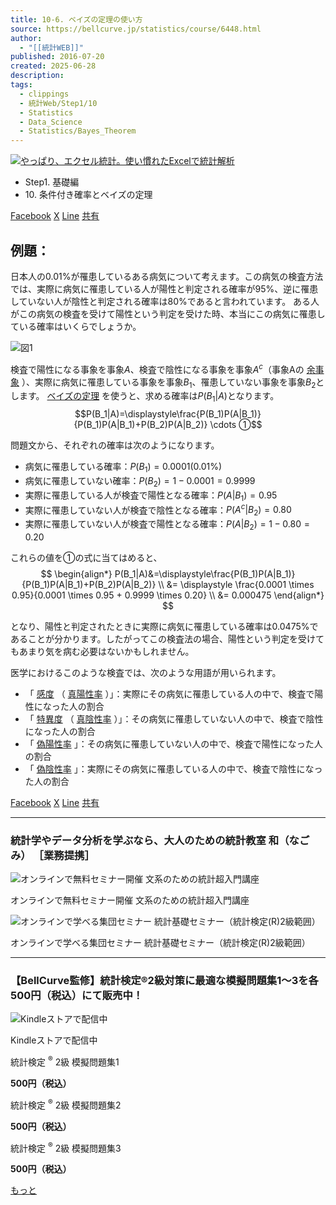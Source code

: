 ```yaml
---
title: 10-6. ベイズの定理の使い方
source: https://bellcurve.jp/statistics/course/6448.html
author:
  - "[[統計WEB]]"
published: 2016-07-20
created: 2025-06-28
description: 
tags:
  - clippings
  - 統計Web/Step1/10
  - Statistics
  - Data_Science
  - Statistics/Bayes_Theorem
---
```

[![やっぱり、エクセル統計。使い慣れたExcelで統計解析](https://bellcurve.jp/statistics/wp-content/uploads/2024/09/statistics01-b_ver3.png "やっぱり、エクセル統計。使い慣れたExcelで統計解析")](https://bellcurve.jp/ex/)

- Step1. 基礎編
- 10\. 条件付き確率とベイズの定理

[Facebook](https://bellcurve.jp/#facebook "Facebook") [X](https://bellcurve.jp/#x "X") [Line](https://bellcurve.jp/#line "Line") [共有](https://www.addtoany.com/share#url=https%3A%2F%2Fbellcurve.jp%2Fstatistics%2Fcourse%2F6448.html&title=10-6.%20%E3%83%99%E3%82%A4%E3%82%BA%E3%81%AE%E5%AE%9A%E7%90%86%E3%81%AE%E4%BD%BF%E3%81%84%E6%96%B9)

## 例題：

日本人の0.01%が罹患しているある病気について考えます。この病気の検査方法では、実際に病気に罹患している人が陽性と判定される確率が95%、逆に罹患していない人が陰性と判定される確率は80%であると言われています。 ある人がこの病気の検査を受けて陽性という判定を受けた時、本当にこの病気に罹患している確率はいくらでしょうか。

![図1](https://bellcurve.jp/statistics/wp-content/uploads/2016/07/795316b92fc766b0181f6fef074f03fa-11.png)

検査で陽性になる事象を事象$A$、検査で陰性になる事象を事象$A^c$（事象Aの [余事象](https://bellcurve.jp/statistics/course/6199.html) ）、実際に病気に罹患している事象を事象$B_{1}$、罹患していない事象を事象$B_{2}$とします。 [ベイズの定理](https://bellcurve.jp/statistics/glossary/1012.html) を使うと、求める確率は$P(B_{1}|A)$となります。
$$P(B_1|A)=\displaystyle\frac{P(B_1)P(A|B_1)}{P(B_1)P(A|B_1)+P(B_2)P(A|B_2)} \cdots ①$$
<!-- ![ P(B_1|A)=\displaystyle\frac{P(B_1)P(A|B_1)}{P(B_1)P(A|B_1)+P(B_2)P(A|B_2)} \cdots \textcircled{\small 1} ](https://bellcurve.jp/statistics/wp-content/ql-cache/quicklatex.com-878410185dde519e4e2f458267859499_l3.svg "Rendered by QuickLaTeX.com") -->

問題文から、それぞれの確率は次のようになります。

- 病気に罹患している確率：$P(B_1) = 0.0001(0.01\%)$
- 病気に罹患していない確率：$P(B_2) = 1 - 0.0001 = 0.9999$
- 実際に罹患している人が検査で陽性となる確率：$P(A|B_1) = 0.95$
- 実際に罹患していない人が検査で陰性となる確率：$P(A^{c}|B_2) = 0.80$
- 実際に罹患していない人が検査で陽性となる確率：$P(A|B_2) = 1-0.80 = 0.20$

これらの値を①の式に当てはめると、
$$
\begin{align*} 
P(B_1|A)&=\displaystyle\frac{P(B_1)P(A|B_1)}{P(B_1)P(A|B_1)+P(B_2)P(A|B_2)} \\ 
&= \displaystyle \frac{0.0001 \times 0.95}{0.0001 \times 0.95 + 0.9999 \times 0.20} \\ 
&= 0.000475 
\end{align*}
$$
<!-- ![ \begin{eqnarray*} P(B_1|A)&=&\displaystyle\frac{P(B_1)P(A|B_1)}{P(B_1)P(A|B_1)+P(B_2)P(A|B_2)} \\ &=& \displaystyle \frac{0.0001 \times 0.95}{0.0001 \times 0.95 + 0.9999 \times 0.20} \\ &=& 0.000475 \end{eqnarray*} ](https://bellcurve.jp/statistics/wp-content/ql-cache/quicklatex.com-7c455b016994ecf1886a6de31a286c0c_l3.svg "Rendered by QuickLaTeX.com") -->

となり、陽性と判定されたときに実際に病気に罹患している確率は0.0475%であることが分かります。したがってこの検査法の場合、陽性という判定を受けてもあまり気を病む必要はないかもしれません。

医学におけるこのような検査では、次のような用語が用いられます。

- 「 [感度](https://bellcurve.jp/statistics/glossary/839.html) （ [真陽性率](https://bellcurve.jp/statistics/glossary/2014.html) ）」：実際にその病気に罹患している人の中で、検査で陽性になった人の割合
- 「 [特異度](https://bellcurve.jp/statistics/glossary/1404.html) （ [真陰性率](https://bellcurve.jp/statistics/glossary/2005.html) ）」：その病気に罹患していない人の中で、検査で陰性になった人の割合
- 「 [偽陽性率](https://bellcurve.jp/statistics/glossary/911.html) 」：その病気に罹患していない人の中で、検査で陽性になった人の割合
- 「 [偽陰性率](https://bellcurve.jp/statistics/glossary/413.html) 」：実際にその病気に罹患している人の中で、検査で陰性になった人の割合

[Facebook](https://bellcurve.jp/#facebook "Facebook") [X](https://bellcurve.jp/#x "X") [Line](https://bellcurve.jp/#line "Line") [共有](https://www.addtoany.com/share#url=https%3A%2F%2Fbellcurve.jp%2Fstatistics%2Fcourse%2F6448.html&title=10-6.%20%E3%83%99%E3%82%A4%E3%82%BA%E3%81%AE%E5%AE%9A%E7%90%86%E3%81%AE%E4%BD%BF%E3%81%84%E6%96%B9)

---

### 統計学やデータ分析を学ぶなら、大人のための統計教室 和（なごみ） ［業務提携］

![オンラインで無料セミナー開催 文系のための統計超入門講座](https://bellcurve.jp/statistics/wp-content/uploads/2025/05/toukeicyounyumon.png)

オンラインで無料セミナー開催 文系のための統計超入門講座

![オンラインで学べる集団セミナー 統計基礎セミナー（統計検定(R)2級範囲）](https://bellcurve.jp/statistics/wp-content/uploads/2025/05/toukeikiso.png)

オンラインで学べる集団セミナー 統計基礎セミナー（統計検定(R)2級範囲）

---

### 【BellCurve監修】統計検定®2級対策に最適な模擬問題集1～3を各500円（税込）にて販売中！

![Kindleストアで配信中](https://bellcurve.jp/statistics/wp-content/uploads/2018/07/bnr_kindle.png)

Kindleストアで配信中

統計検定 <sup>®</sup> 2級 模擬問題集1

**500円（税込）**  

統計検定 <sup>®</sup> 2級 模擬問題集2

**500円（税込）**  

統計検定 <sup>®</sup> 2級 模擬問題集3

**500円（税込）**  

[もっと](https://bellcurve.jp/statistics/course/#addtoany "すべてを表示")